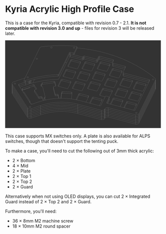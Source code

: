 Kyria Acrylic High Profile Case
===============================

This is a case for the Kyria, compatible with revision 0.7 - 2.1. **It is not compatible with revision 3.0 and up** - files for revision 3 will be released later.

![Kyria Acrylic High Profile Case](./High%20Profile%20Case.png)

This case supports MX switches only. A plate is also available for ALPS switches, though that doesn't support the tenting puck.

To make a case, you'll need to cut the following out of 3mm thick acrylic:

- 2 × Bottom
- 4 × Mid
- 2 × Plate
- 2 × Top 1
- 2 × Top 2
- 2 × Guard

Alternatively when not using OLED displays, you can cut 2 × Integrated Guard instead of 2 × Top 2 and 2 × Guard.

Furthermore, you'll need:

- 36 × 8mm M2 machine screw
- 18 × 10mm M2 round spacer
